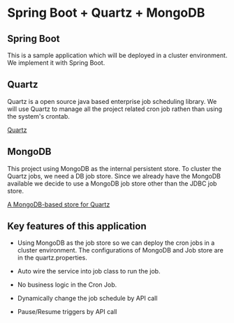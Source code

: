 # Spring Boot + Quartz + MongoDB
## Spring Boot

This is a sample application which will be deployed in a cluster environment. We implement it with Spring Boot.

## Quartz 
Quartz is a open source java based enterprise job scheduling library. We will use Quartz to manage all the project related cron job rathen than using the system's crontab. 

[Quartz](http://www.quartz-scheduler.org/)

## MongoDB
This project using MongoDB as the internal persistent store. 
To cluster the Quartz jobs, we need a DB job store. Since we already have the MongoDB available we decide to use a MongoDB job store other than the JDBC job store.

[A MongoDB-based store for Quartz](https://github.com/michaelklishin/quartz-mongodb)

## Key features of this application

* Using MongoDB as the job store so we can deploy the cron jobs in a cluster environment.
The configurations of MongoDB and Job store are in the quartz.properties.

* Auto wire the service into job class to run the job. 

* No business logic in the Cron Job.

* Dynamically change the job schedule by API call

* Pause/Resume triggers by API call






